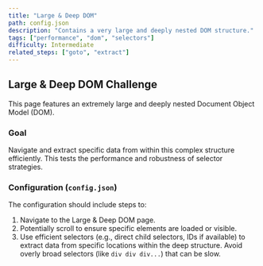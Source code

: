 ```yaml
---
title: "Large & Deep DOM"
path: config.json
description: "Contains a very large and deeply nested DOM structure."
tags: ["performance", "dom", "selectors"]
difficulty: Intermediate
related_steps: ["goto", "extract"]
---
```


## Large & Deep DOM Challenge

This page features an extremely large and deeply nested Document Object Model (DOM).

### Goal
Navigate and extract specific data from within this complex structure efficiently. This tests the performance and robustness of selector strategies.

### Configuration (`config.json`)
The configuration should include steps to:
1. Navigate to the Large & Deep DOM page.
2. Potentially scroll to ensure specific elements are loaded or visible.
3. Use efficient selectors (e.g., direct child selectors, IDs if available) to extract data from specific locations within the deep structure. Avoid overly broad selectors (like `div div div...`) that can be slow.
